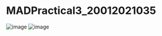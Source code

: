 # MADPractical3_20012021035
![image](https://user-images.githubusercontent.com/110654867/194048673-2e5702da-994f-44ab-bc6f-1ebab07f696f.png)
![image](https://user-images.githubusercontent.com/110654867/194048791-171e50fc-b6e1-45fe-a5a0-30ef14580056.png)
